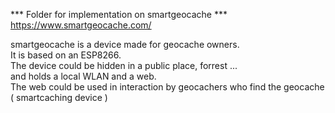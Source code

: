 *** Folder for implementation on smartgeocache ***  
https://www.smartgeocache.com/  

smartgeocache is a device made for geocache owners.   
It is based on an ESP8266.  
The device could be hidden in a public place, forrest ...   
and holds a local WLAN and a web.   
The web could be used in interaction by geocachers who find the geocache ( smartcaching device )


